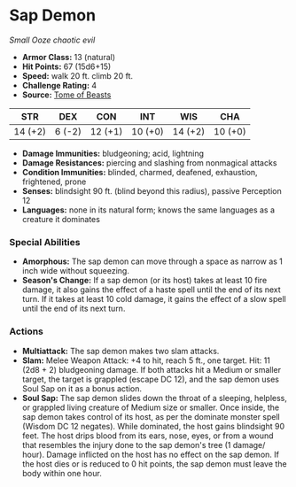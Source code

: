 # Sap Demon

*Small* *Ooze* *chaotic evil*

- **Armor Class:** 13 (natural)
- **Hit Points:** 67 (15d6+15)
- **Speed:** walk 20 ft. climb 20 ft.
- **Challenge Rating:** 4
- **Source:** [Tome of Beasts](https://koboldpress.com/kpstore/product/tome-of-beasts-for-5th-edition-print/)

| STR | DEX | CON | INT | WIS | CHA |
| --- | --- | --- | --- | --- | --- |
| 14 (+2) | 6 (-2) | 12 (+1) | 10 (+0) | 14 (+2) | 10 (+0) |

- **Damage Immunities:** bludgeoning; acid, lightning
- **Damage Resistances:** piercing and slashing from nonmagical attacks
- **Condition Immunities:** blinded, charmed, deafened, exhaustion, frightened, prone
- **Senses:** blindsight 90 ft. (blind beyond this radius), passive Perception 12
- **Languages:** none in its natural form; knows the same languages as a creature it dominates
### Special Abilities
- **Amorphous:** The sap demon can move through a space as narrow as 1 inch wide without squeezing.
- **Season's Change:** If a sap demon (or its host) takes at least 10 fire damage, it also gains the effect of a haste spell until the end of its next turn. If it takes at least 10 cold damage, it gains the effect of a slow spell until the end of its next turn.
### Actions
- **Multiattack:** The sap demon makes two slam attacks.
- **Slam:** Melee Weapon Attack: +4 to hit, reach 5 ft., one target. Hit: 11 (2d8 + 2) bludgeoning damage. If both attacks hit a Medium or smaller target, the target is grappled (escape DC 12), and the sap demon uses Soul Sap on it as a bonus action.
- **Soul Sap:** The sap demon slides down the throat of a sleeping, helpless, or grappled living creature of Medium size or smaller. Once inside, the sap demon takes control of its host, as per the dominate monster spell (Wisdom DC 12 negates). While dominated, the host gains blindsight 90 feet. The host drips blood from its ears, nose, eyes, or from a wound that resembles the injury done to the sap demon's tree (1 damage/ hour). Damage inflicted on the host has no effect on the sap demon. If the host dies or is reduced to 0 hit points, the sap demon must leave the body within one hour.
